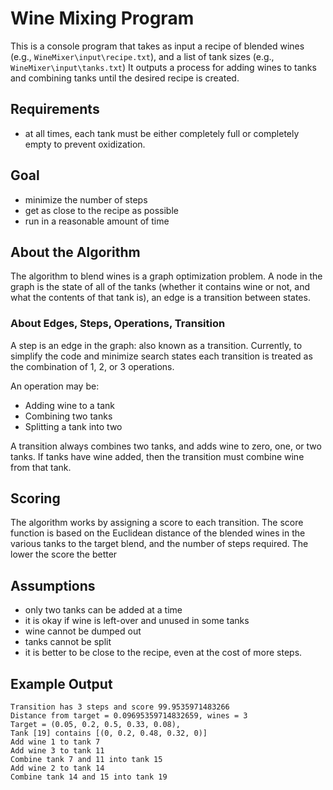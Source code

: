 # Wine Mixing Program

This is a console program that takes as input a recipe of blended wines (e.g., `WineMixer\input\recipe.txt`), and a list of tank sizes (e.g., `WineMixer\input\tanks.txt`)
It outputs a process for adding wines to tanks and combining tanks until the desired recipe is created. 

## Requirements 

* at all times, each tank must be either completely full or completely empty to prevent oxidization. 

## Goal 

* minimize the number of steps 
* get as close to the recipe as possible  
* run in a reasonable amount of time 

## About the Algorithm

The algorithm to blend wines is a graph optimization problem. A node in the graph is the state of all of the tanks 
(whether it contains wine or not, and what the contents of that tank is), an edge is a transition between states. 

### About Edges, Steps, Operations, Transition

A step is an edge in the graph: also known as a transition. Currently, to simplify the code and minimize search states 
each transition is treated as the combination of 1, 2, or 3 operations.

An operation may be: 
* Adding wine to a tank
* Combining two tanks
* Splitting a tank into two 

A transition always combines two tanks, and adds wine to zero, one, or two tanks. If tanks have wine added, then
the transition must combine wine from that tank. 

## Scoring

The algorithm works by assigning a score to each transition. The score function is based on the Euclidean distance of 
the blended wines in the various tanks to the target blend, and the number of steps required. The lower the score the better

## Assumptions

* only two tanks can be added at a time
* it is okay if wine is left-over and unused in some tanks 
* wine cannot be dumped out 
* tanks cannot be split 
* it is better to be close to the recipe, even at the cost of more steps. 

## Example Output

```
Transition has 3 steps and score 99.9535971483266
Distance from target = 0.09695359714832659, wines = 3
Target = (0.05, 0.2, 0.5, 0.33, 0.08),
Tank [19] contains [(0, 0.2, 0.48, 0.32, 0)]
Add wine 1 to tank 7
Add wine 3 to tank 11
Combine tank 7 and 11 into tank 15
Add wine 2 to tank 14
Combine tank 14 and 15 into tank 19
```



